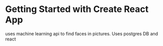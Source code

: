 # Getting Started with Create React App

uses machine learning api to find faces in pictures. Uses postgres DB and react
